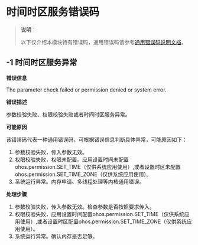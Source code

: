 # 时间时区服务错误码

> **说明：**
>
> 以下仅介绍本模块特有错误码，通用错误码请参考[通用错误码说明文档](../errorcode-universal.md)。

## -1 时间时区服务异常

**错误信息** 

  The parameter check failed or permission denied or system error.

**错误描述**

参数校验失败、权限校验失败或者时间时区服务异常。

**可能原因**

该错误码代表一种通用错误码，可根据错误信息判断具体异常，可能原因如下：
1. 参数校验失败，传入参数无效。
2. 权限校验失败，权限未配置。应用设置时间未配置ohos.permission.SET_TIME（仅供系统应用使用）,或者设置时区未配置ohos.permission.SET_TIME_ZONE（仅供系统应用使用）。
3. 系统运行异常。内存申请、多线程处理等内核通用错误。

**处理步骤**

1. 参数校验失败，传入参数无效。检查参数是否按照要求传入。
2. 权限校验失败，应用设置时间配置ohos.permission.SET_TIME（仅供系统应用使用）,或者设置时区配置ohos.permission.SET_TIME_ZONE（仅供系统应用使用）。
3. 系统运行异常。确认内存是否足够。
